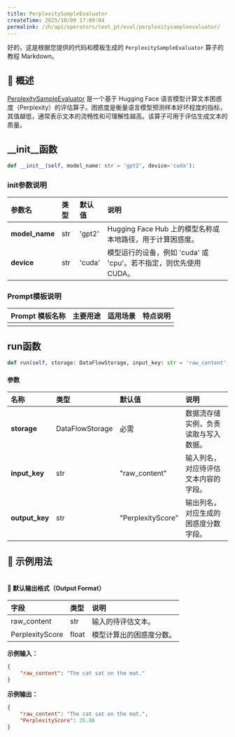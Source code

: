 ```yaml
---
title: PerplexitySampleEvaluator
createTime: 2025/10/09 17:09:04
permalink: /zh/api/operators/text_pt/eval/perplexitysampleevaluator/
---
```


好的，这是根据您提供的代码和模板生成的 `PerplexitySampleEvaluator` 算子的教程 Markdown。

## 📘 概述

[PerplexitySampleEvaluator]() 是一个基于 Hugging Face 语言模型计算文本困惑度（Perplexity）的评估算子。困惑度是衡量语言模型预测样本好坏程度的指标，其值越低，通常表示文本的流畅性和可理解性越高。该算子可用于评估生成文本的质量。

## __init__函数

```python
def __init__(self, model_name: str = 'gpt2', device='cuda'):
```

### init参数说明

| 参数名 | 类型 | 默认值 | 说明 |
| :--- | :--- | :--- | :--- |
| **model_name** | str | 'gpt2' | Hugging Face Hub 上的模型名称或本地路径，用于计算困惑度。 |
| **device** | str | 'cuda' | 模型运行的设备，例如 'cuda' 或 'cpu'。若不指定，则优先使用 CUDA。 |

### Prompt模板说明

| Prompt 模板名称 | 主要用途 | 适用场景 | 特点说明 |
| :--- | :--- | :--- | :--- |
| | | | |

## run函数

```python
def run(self, storage: DataFlowStorage, input_key: str = 'raw_content', output_key: str = 'PerplexityScore'):
```

#### 参数

| 名称 | 类型 | 默认值 | 说明 |
| :--- | :--- | :--- | :--- |
| **storage** | DataFlowStorage | 必需 | 数据流存储实例，负责读取与写入数据。 |
| **input_key** | str | "raw_content" | 输入列名，对应待评估文本内容的字段。 |
| **output_key** | str | "PerplexityScore" | 输出列名，对应生成的困惑度分数字段。 |

## 🧠 示例用法

```python

```

#### 🧾 默认输出格式（Output Format）

| 字段 | 类型 | 说明 |
| :--- | :--- | :--- |
| raw_content | str | 输入的待评估文本。 |
| PerplexityScore | float | 模型计算出的困惑度分数。 |

**示例输入：**

```json
{
    "raw_content": "The cat sat on the mat."
}
```

**示例输出：**

```json
{
    "raw_content": "The cat sat on the mat.",
    "PerplexityScore": 35.86
}
```
